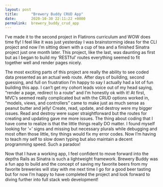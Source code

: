 ```yaml
---
layout: post
title:      "Brewery Buddy CRUD App"
date:       2020-10-30 22:11:22 +0000
permalink:  brewery_buddy_crud_app
---
```



I've made it to the second project in Flatirons curriculum and WOW does time fly! I feel like it was just yesterday I was brainstorming ideas for the CLI project and now I’m sitting down with a cup of tea and a finished Sinatra project just one month later. This project, like the last, was daunting as first but as I began to build my ‘RESTful’ routes everything seemed to fit together well and render pages nicely. 

The most exciting parts of this project are really the ability to see coded data presented as an actual web route. After days of building, second guessing, and full on frustration I’m happy to say I actually had a lot of fun building this app. I can’t get my cohort leads voice out of my head saying, “render a page, redirect to a route” and I’m honestly ok with it! At first, MVC’s seemed really complicated but with the CRUD options worked in, “models, views, and controllers” came to make just as much sense as peanut butter and jelly! Create, read, update, and destroy were my bigger issues. Read and destroy were super straightforward but the routes for creating and updating gave me more issues. The thing about coding that I have come to realize is that the little things really DO matter. I found myself looking for ‘=’ signs and missing but necessary plurals while debugging and most often those little, tiny things would fix my error codes. Now I’m having to teach my self to slow down typing but also maintain a decent programming speed. Such a paradox!

Now that I have a working  app, I feel confident to move forward into the depths Rails as Sinatra is such a lightweight framework. Brewery Buddy was a fun app to build and the concept of saving my favorite beers from my favorite breweries will stay with me next time I go for a good beer tasting but for now I’m happy to have completed the project and look forward to diving further into full stack web development!

